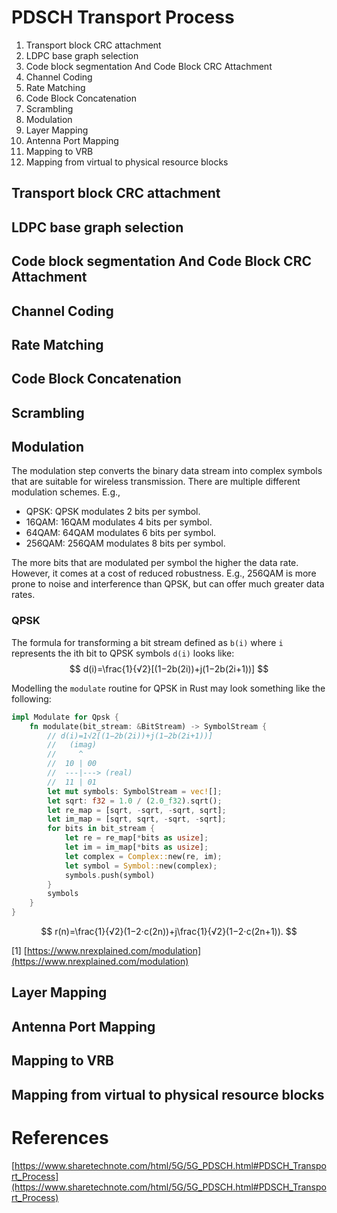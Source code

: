 # PDSCH Transport Process


1. Transport block CRC attachment
2. LDPC base graph selection
3. Code block segmentation And Code Block CRC Attachment
4. Channel Coding
5. Rate Matching
6. Code Block Concatenation
7. Scrambling
8. Modulation
9. Layer Mapping
10. Antenna Port Mapping
11. Mapping to VRB
12. Mapping from virtual to physical resource blocks

## Transport block CRC attachment
## LDPC base graph selection
## Code block segmentation And Code Block CRC Attachment
## Channel Coding
## Rate Matching
## Code Block Concatenation
## Scrambling
## Modulation
The modulation step converts the binary data stream into complex symbols that are suitable for wireless transmission. There are multiple different modulation schemes. E.g.,
  - QPSK: QPSK modulates 2 bits per symbol.
  - 16QAM: 16QAM modulates 4 bits per symbol.
  - 64QAM: 64QAM modulates 6 bits per symbol.
  - 256QAM: 256QAM modulates 8 bits per symbol.

The more bits that are modulated per symbol the higher the data rate. However, it comes at a cost of reduced robustness. E.g., 256QAM is more prone to noise and interference than QPSK, but can offer much greater data rates.

### QPSK
The formula for transforming a bit stream defined as `b(i)` where `i` represents the ith bit to QPSK symbols `d(i)` looks like:
$$
d(i)=\frac{1}{√2}[(1−2b(2i))+j(1−2b(2i+1))]
$$


Modelling the `modulate` routine for QPSK in Rust may look something like the following:

```rust
impl Modulate for Qpsk {
    fn modulate(bit_stream: &BitStream) -> SymbolStream {
        // d(i)=1√2[(1−2b(2i))+j(1−2b(2i+1))]
        //   (imag)
        //     ^
        //  10 | 00
        //  ---|---> (real)
        //  11 | 01
        let mut symbols: SymbolStream = vec![];
        let sqrt: f32 = 1.0 / (2.0_f32).sqrt();
        let re_map = [sqrt, -sqrt, -sqrt, sqrt];
        let im_map = [sqrt, sqrt, -sqrt, -sqrt];
        for bits in bit_stream {
            let re = re_map[*bits as usize];
            let im = im_map[*bits as usize];
            let complex = Complex::new(re, im);
            let symbol = Symbol::new(complex);
            symbols.push(symbol)
        }
        symbols
    }
}
```

$$
r(n)=\frac{1}{√2}(1−2⋅c(2n))+j\frac{1}{√2}(1−2⋅c(2n+1)).
$$


[1] [https://www.nrexplained.com/modulation](https://www.nrexplained.com/modulation)

## Layer Mapping
## Antenna Port Mapping
## Mapping to VRB
## Mapping from virtual to physical resource blocks



# References
[https://www.sharetechnote.com/html/5G/5G_PDSCH.html#PDSCH_Transport_Process](https://www.sharetechnote.com/html/5G/5G_PDSCH.html#PDSCH_Transport_Process)
